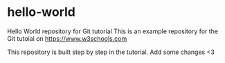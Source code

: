 # hello-world
Hello World repository for Git tutorial
This is an example repository for the Git tutoial on https://www.w3schools.com

This repository is built step by step in the tutorial.
Add some changes <3
